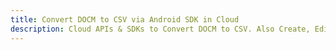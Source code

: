 ---title: Convert DOCM to CSV via Android SDK in Clouddescription: Cloud APIs & SDKs to Convert DOCM to CSV. Also Create, Edit & Render Microsoft Word & OpenOffice documents in the Cloud.---